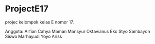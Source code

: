 # ProjectE17
projec kelompok kelas E nomor 17. 

Anggota:
Arfian Cahya
Maman Mansyur
Oktavianus Eko Styo Sambayon
Siswo Marhayudi
Yoyo Ariss
